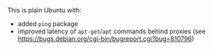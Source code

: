 This is plain Ubuntu with:

- added `ping` package
- improved latency of `apt-get`/`apt` commands behind proxies (see https://bugs.debian.org/cgi-bin/bugreport.cgi?bug=810796)

